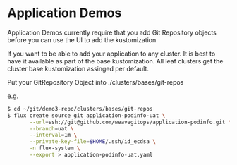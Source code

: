 # Application Demos

Application Demos currently require that you add Git Repository objects before you can use the UI to add the kustomization

If you want to be able to add your application to any cluster. It is best to have it available as part of the base kustomization. All leaf clusters get the cluster base kustomization assinged per default. 

Put your GitRepository Object into ./clusters/bases/git-repos

e.g. 
```bash
$ cd ~/git/demo3-repo/clusters/bases/git-repos
$ flux create source git application-podinfo-uat \
       --url=ssh://git@github.com/weavegitops/application-podinfo.git \
       --branch=uat \
       --interval=1m \
       --private-key-file=$HOME/.ssh/id_ecdsa \
       -n flux-system \
       --export > application-podinfo-uat.yaml
```
